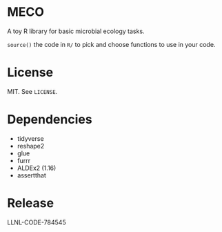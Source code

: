 # MECO

A toy R library for basic microbial ecology tasks.

`source()` the code in `R/` to pick and choose functions to use in your code.

# License

MIT. See `LICENSE`.

# Dependencies

- tidyverse
- reshape2
- glue
- furrr
- ALDEx2 (1.16)
- assertthat

# Release

LLNL-CODE-784545
